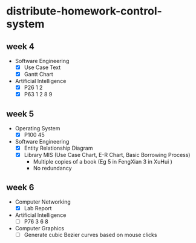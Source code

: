 # distribute-homework-control-system
## week 4
- Software Engineering
    - [x] Use Case Text
    - [x] Gantt Chart
- Artificial Intelligence
    - [x] P26 1 2
    - [x] P63 1 2 8 9 
## week 5
- Operating System
    - [x] P100 45
- Software Engineering
    - [x] Entity Relationship Diagram
    - [x] Library MIS (Use Case Chart, E-R Chart, Basic Borrowing Process)
        - Multiple copies of a book (Eg 5 in FengXian 3 in XuHui )
        - No redundancy
## week 6
- Computer Networking
    - [x] Lab Report
- Artificial Intelligence
    - [ ] P76 3 6 8
- Computer Graphics
    - [ ] Generate cubic Bezier curves based on mouse clicks